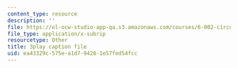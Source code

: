 ```yaml
---
content_type: resource
description: ''
file: https://ol-ocw-studio-app-qa.s3.amazonaws.com/courses/6-002-circuits-and-electronics-spring-2007/ea43329c575ea1d794281e57fed54fcc_ke3SL_R92ys.srt
file_type: application/x-subrip
resourcetype: Other
title: 3play caption file
uid: ea43329c-575e-a1d7-9428-1e57fed54fcc
---
```

